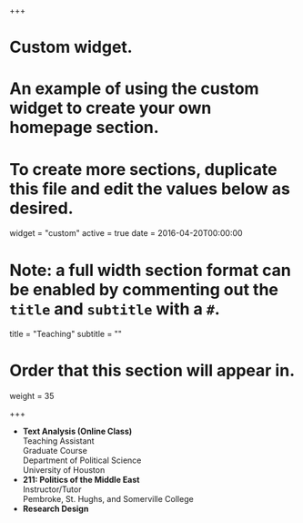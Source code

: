 
+++
# Custom widget.
# An example of using the custom widget to create your own homepage section.
# To create more sections, duplicate this file and edit the values below as desired.
widget = "custom"
active = true
date = 2016-04-20T00:00:00

# Note: a full width section format can be enabled by commenting out the `title` and `subtitle` with a `#`.
title = "Teaching"
subtitle = ""

# Order that this section will appear in.
weight = 35

+++

- **Text Analysis (Online Class)**<br/> Teaching Assistant<br/>Graduate Course <br/>Department of Political Science<br/> University of Houston
- **211: Politics of the Middle East**<br/> Instructor/Tutor<br/> Pembroke, St. Hughs, and Somerville College
- **Research Design**





